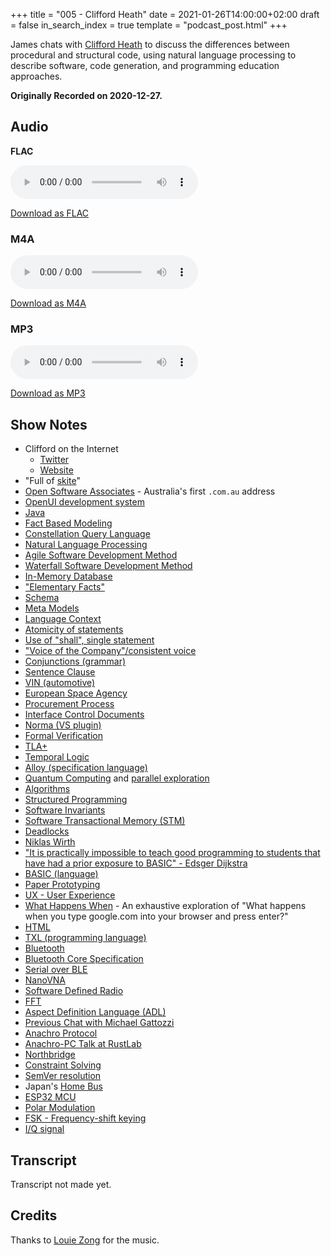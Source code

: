 +++
title = "005 - Clifford Heath"
date = 2021-01-26T14:00:00+02:00
draft = false
in_search_index = true
template = "podcast_post.html"
+++

James chats with [Clifford Heath](https://twitter.com/cliffordheath) to discuss the differences between procedural and structural code, using natural language processing to describe software, code generation, and programming education approaches.

**Originally Recorded on 2020-12-27.**

<!-- more -->

## Audio

**FLAC**

<audio
    controls
    src="https://delivery.jamescdn.com/2021-01-26-clifford-heath.flac">
        Your browser does not support embedding FLAC
</audio>

[Download as FLAC](https://delivery.jamescdn.com/2021-01-26-clifford-heath.flac)

### M4A

<audio
    controls
    src="https://delivery.jamescdn.com/2021-01-26-clifford-heath.m4a">
        Your browser does not support embedding M4A.
</audio>

[Download as M4A](https://delivery.jamescdn.com/2021-01-26-clifford-heath.m4a)

### MP3

<audio
    controls
    src="https://delivery.jamescdn.com/2021-01-26-clifford-heath.mp3">
        Your browser does not support embedding MP3.
</audio>

[Download as MP3](https://delivery.jamescdn.com/2021-01-26-clifford-heath.mp3)


## Show Notes


* Clifford on the Internet
    * [Twitter](https://twitter.com/cliffordheath)
    * [Website](http://dataconstellation.com/)
* "Full of [skite](https://en.wiktionary.org/wiki/skite#Verb)"
* [Open Software Associates](http://dataconstellation.com/about/clifford_heath.html) - Australia's first `.com.au` address
* [OpenUI development system](http://apc-online.com/twa/communications2.html#Innovation014)
* [Java](https://en.wikipedia.org/wiki/Java_(programming_language))
* [Fact Based Modeling](https://towardsdatascience.com/what-is-fact-based-modelling-106ba15649fa)
* [Constellation Query Language](http://dataconstellation.com/ActiveFacts/)
* [Natural Language Processing](https://en.wikipedia.org/wiki/Natural_language_processing)
* [Agile Software Development Method](https://en.wikipedia.org/wiki/Agile_software_development)
* [Waterfall Software Development Method](https://en.wikipedia.org/wiki/Waterfall_model)
* [In-Memory Database](https://en.wikipedia.org/wiki/In-memory_database)
* ["Elementary Facts"](https://en.wikipedia.org/wiki/Object-role_modeling#Facts)
* [Schema](https://en.wikipedia.org/wiki/Database_schema)
* [Meta Models](https://erwin.com/blog/enterprise-architecture-frameworks-and-meta-models-guide/)
* [Language Context](https://simple.wikipedia.org/wiki/Context_(language))
* [Atomicity of statements](https://simple.wikipedia.org/wiki/Atomicity)
* [Use of "shall", single statement](http://www.faqs.org/rfcs/rfc2119.html)
* ["Voice of the Company"/consistent voice](https://www.forbes.com/sites/jaysondemers/2014/02/18/how-to-find-your-companys-voice/)
* [Conjunctions (grammar)](https://en.wikipedia.org/wiki/Conjunction_(grammar))
* [Sentence Clause](https://en.wikipedia.org/wiki/Clause)
* [VIN (automotive)](https://en.wikipedia.org/wiki/Vehicle_identification_number)
* [European Space Agency](https://en.wikipedia.org/wiki/European_Space_Agency)
* [Procurement Process](https://en.wikipedia.org/wiki/Procurement)
* [Interface Control Documents](https://en.wikipedia.org/wiki/Interface_control_document)
* [Norma (VS plugin)](https://github.com/ormsolutions/NORMA)
* [Formal Verification](https://en.wikipedia.org/wiki/Formal_verification)
* [TLA+](https://en.wikipedia.org/wiki/TLA%2B)
* [Temporal Logic](https://en.wikipedia.org/wiki/Temporal_logic)
* [Alloy (specification language)](https://en.wikipedia.org/wiki/Alloy_(specification_language))
* [Quantum Computing](https://en.wikipedia.org/wiki/Quantum_computing)  and [parallel exploration](https://quantum-algorithms.herokuapp.com/299/paper/node16.html)
* [Algorithms](https://en.wikipedia.org/wiki/Algorithm)
* [Structured Programming](https://en.wikipedia.org/wiki/Structured_programming)
* [Software Invariants](https://softwareengineering.stackexchange.com/a/364286)
* [Software Transactional Memory (STM)](https://en.wikipedia.org/wiki/Software_transactional_memory)
* [Deadlocks](https://en.wikipedia.org/wiki/Deadlock)
* [Niklas Wirth](https://en.wikipedia.org/wiki/Niklaus_Wirth)
* ["It is practically impossible to teach good programming to students that have had a prior exposure to BASIC" - Edsger Dijkstra](https://www.cs.virginia.edu/~evans/cs655/readings/ewd498.html)
* [BASIC (language)](https://en.wikipedia.org/wiki/BASIC)
* [Paper Prototyping](https://en.wikipedia.org/wiki/Paper_prototyping)
* [UX - User Experience](https://en.wikipedia.org/wiki/User_experience)
* [What Happens When](https://github.com/alex/what-happens-when) - An exhaustive exploration of "What happens when you type google.com into your browser and press enter?"
* [HTML](https://en.wikipedia.org/wiki/HTML)
* [TXL (programming language)](https://en.wikipedia.org/wiki/TXL_(programming_language))
* [Bluetooth](https://en.wikipedia.org/wiki/Bluetooth)
* [Bluetooth Core Specification](https://www.bluetooth.com/specifications/bluetooth-core-specification/)
* [Serial over BLE](https://punchthrough.com/serial-over-ble/)
* [NanoVNA](https://nanovna.com/)
* [Software Defined Radio](https://en.wikipedia.org/wiki/Software-defined_radio)
* [FFT](https://en.wikipedia.org/wiki/Fast_Fourier_transform)
* [Aspect Definition Language (ADL)](https://polyplex.org/software/adl/)
* [Previous Chat with Michael Gattozzi](https://jamesmunns.com/podcast/003-michael/)
* [Anachro Protocol](https://anachro.computer/network/intro.html)
* [Anachro-PC Talk at RustLab](https://www.youtube.com/watch?v=MvcWHmnnMuc)
* [Northbridge](https://en.wikipedia.org/wiki/Northbridge_(computing))
* [Constraint Solving](https://en.wikipedia.org/wiki/Constraint_satisfaction_problem)
* [SemVer resolution](https://doc.rust-lang.org/stable/cargo/reference/resolver.html)
* Japan's [Home Bus](https://en.wikipedia.org/wiki/IEBus)
* [ESP32 MCU](https://en.wikipedia.org/wiki/ESP32)
* [Polar Modulation](https://en.wikipedia.org/wiki/Polar_modulation)
* [FSK - Frequency-shift keying](https://en.wikipedia.org/wiki/Frequency-shift_keying)
* [I/Q signal](https://en.wikipedia.org/wiki/In-phase_and_quadrature_components)

## Transcript

Transcript not made yet.

## Credits

Thanks to [Louie Zong](https://louiezong.bandcamp.com/) for the music.
